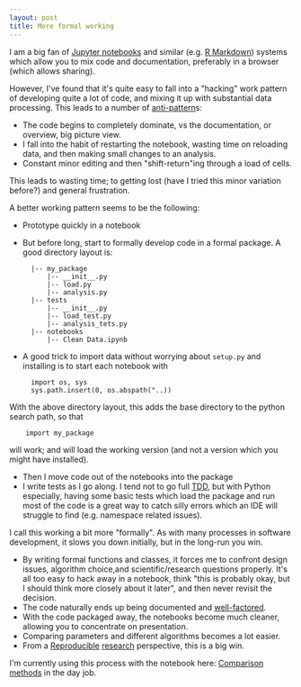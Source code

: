 ```yaml
---
layout: post
title: More formal working
---
```


I am a big fan of [Jupyter notebooks](http://jupyter.org/) and similar (e.g. [R Markdown](http://rmarkdown.rstudio.com/)) systems which allow you to mix code and documentation, preferably in a browser (which allows sharing).

However, I've found that it's quite easy to fall into a "hacking" work pattern of developing quite a lot of code, and mixing it up with substantial data processing.  This leads to a number of [anti-pattern](https://en.wikipedia.org/wiki/Anti-pattern)s:

- The code begins to completely dominate, vs the documentation, or overview, big picture view.
- I fall into the habit of restarting the notebook, wasting time on reloading data, and then making small changes to an analysis.
- Constant minor editing and then "shift-return"ing through a load of cells.

<!--more-->

This leads to wasting time; to getting lost (have I tried this minor variation before?) and general frustration.

A better working pattern seems to be the following:

- Prototype quickly in a notebook
- But before long, start to formally develop code in a formal package.  A good directory layout is:

        |-- my_package
            |-- __init__.py
            |-- load.py
            |-- analysis.py
        |-- tests
            |-- __init__.py
            |-- load_test.py
            |-- analysis_tets.py
        |-- notebooks
            |-- Clean Data.ipynb

- A good trick to import data without worrying about `setup.py` and installing is to start each notebook with

        import os, sys
        sys.path.insert(0, os.abspath("..))

With the above directory layout, this adds the base directory to the python search path, so that

        import my_package

will work; and will load the working version (and not a version which you might have installed).

- Then I move code out of the notebooks into the package
- I write tests as I go along.  I tend not to go full [TDD](https://en.wikipedia.org/wiki/Test-driven_development), but with Python especially, having some basic tests which load the package and run most of the code is a great way to catch silly errors which an IDE will struggle to find (e.g. namespace related issues).

I call this working a bit more "formally".  As with many processes in software development, it slows you down initially, but in the long-run you win.

- By writing formal functions and classes, it forces me to confront design issues, algorithm choice,and scientific/research questions properly.  It's all too easy to hack away in a notebook, think "this is probably okay, but I should think more closely about it later", and then never revisit the decision.
- The code naturally ends up being documented and [well-factored](https://en.wikipedia.org/wiki/Decomposition_(computer_science)).
- With the code packaged away, the notebooks become much cleaner, allowing you to concentrate on presentation.
- Comparing parameters and different algorithms becomes a lot easier.
- From a [Reproducible](http://reproducibleresearch.net/) [research](https://en.wikipedia.org/wiki/Reproducibility#Reproducible_research) perspective, this is a big win.

I'm currently using this process with the notebook here: [Comparison methods](https://github.com/QuantCrimAtLeeds/PredictCode/blob/master/evaluation/Comparison%20with%20synthetic%20data.ipynb) in the day job.
